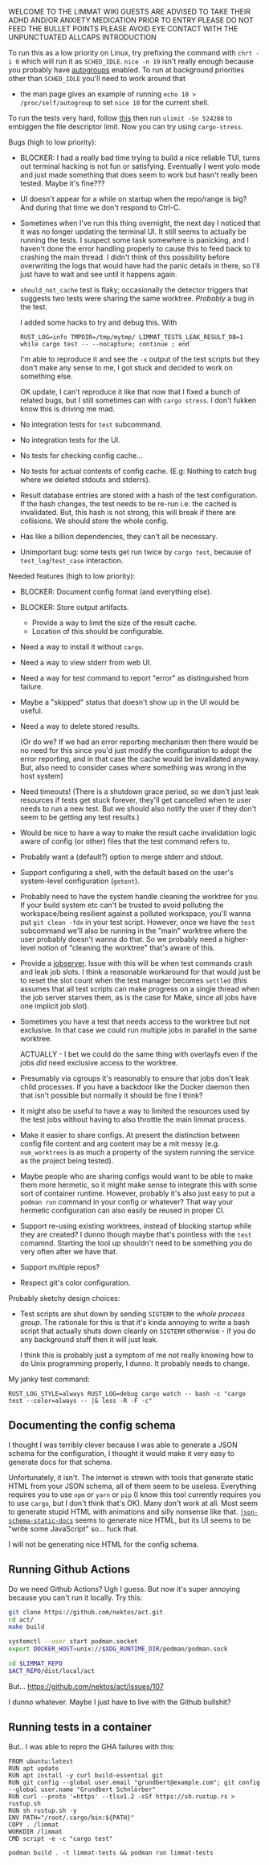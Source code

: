 WELCOME TO THE LIMMAT WIKI GUESTS ARE ADVISED TO TAKE THEIR ADHD AND/OR ANXIETY
MEDICATION PRIOR TO ENTRY PLEASE DO NOT FEED THE BULLET POINTS PLEASE AVOID
EYE CONTACT WITH THE UNPUNCTUATED ALLCAPS INTRODUCTION

To run this as a low priority on Linux, try prefixing the command with `chrt -i
0` which will run it as `SCHED_IDLE`. `nice -n 19` isn't really enough because you probably have
[autogroups](https://man7.org/linux/man-pages/man7/sched.7.html) enabled. To run
at background priorities other than `SCHED_IDLE` you'll need to work around that
- the man page gives an example of running `echo 10 > /proc/self/autogroup` to
set `nice 10` for the current shell.

To run the tests very hard, follow
[this](https://askubuntu.com/questions/162229/how-do-i-increase-the-open-files-limit-for-a-non-root-user)
then run `ulimit -Sn 524288` to embiggen the file descriptor limit. Now you can
try using `cargo-stress`.

Bugs (high to low priority):

 - BLOCKER: I had a really bad time trying to build a nice reliable TUI, turns
   out terminal hacking is not fun or satisfying. Eventually I went yolo mode and
   just made something that does seem to work but hasn't really been tested. Maybe
   it's fine???
 - UI doesn't appear for a while on startup when the repo/range is big? And
   during that time we don't respond to Ctrl-C.
 - Sometimes when I've run this thing overnight, the next day I noticed that it
   was no longer updating the terminal UI. It still seems to actually be running
   the tests. I suspect some task somewhere is panicking, and I haven't done the
   error handling properly to cause this to feed back to crashing the main
   thread. I didn't think of this possibility before overwriting the logs that
   would have had the panic details in there, so I'll just have to wait and see
   until it happens again.
 - `should_not_cache` test is flaky; occasionally the detector triggers that
   suggests two tests were sharing the same worktree. _Probably_ a bug in the
   test.

   I added some hacks to try and debug this. With

   ```
   RUST_LOG=info TMPDIR=/tmp/mytmp/ LIMMAT_TESTS_LEAK_RESULT_DB=1 while cargo test -- --nocapture; continue ; end`
   ```

   I'm able to reproduce it and see the `-x` output of the test scripts but they
   don't make any sense to me, I got stuck and decided to work on something
   else.

   OK update, I can't reproduce it like that now that I fixed a bunch of related
   bugs, but I still sometimes can with `cargo stress`. I don't fukken know this
   is driving me mad.
 - No integration tests for `test` subcommand.
 - No integration tests for the UI.
 - No tests for checking config cache...
 - No tests for actual contents of config cache. (E.g: Nothing to catch bug
   where we deleted stdouts and stderrs).
 - Result database entries are stored with a hash of the test configuration. If
   the hash changes, the test needs to be re-run i.e. the cached is invalidated.
   But, this hash is not strong, this will break if there are collisions. We
   should store the whole config.
 - Has like a billion dependencies, they can't all be necessary.
 - Unimportant bug: some tests get run twice by `cargo test`, because of
   `test_log`/`test_case` interaction.

Needed features (high to low priority):

 - BLOCKER: Document config format (and everything else).
 - BLOCKER: Store output artifacts.
   - Provide a way to limit the size of the result cache.
   - Location of this should be configurable.
 - Need a way to install it without `cargo`.
 - Need a way to view stderr from web UI.
 - Need a way for test command to report "error" as distinguished from failure.
 - Maybe a "skipped" status that doesn't show up in the UI would be useful.
 - Need a way to delete stored results.

   (Or do we? If we had an error reporting
   mechanism then there would be no need for this since you'd just modify the
   configuration to adopt the error reporting, and in that case the cache would
   be invalidated anyway. But, also need to consider cases where something was
   wrong in the host system)
 - Need timeouts! (There is a shutdown grace period, so we don't just leak
   resources if tests get stuck forever, they'll get cancelled when te user needs
   to run a new test. But we should also notify the user if they don't seem to
   be getting any test results.)
 - Would be nice to have a way to make the result cache invalidation logic aware
   of config (or other) files that the test command refers to.
 - Probably want a (default?) option to merge stderr and stdout.
 - Support configuring a shell, with the default based on the user's
   system-level configuration (`getent`).
 - Probably need to have the system handle cleaning the worktree for you. If
   your build system etc can't be trusted to avoid polluting the workspace/being
   resilient against a polluted workspace, you'll wanna put `git clean -fdx` in
   your test script. However, once we have the `test` subcommand we'll also be
   running in the "main" worktree where the user probably doesn't wanna do that.
   So we probably need a higher-level notion of "cleaning the worktree" that's
   aware of this.
 - Provide a
   [jobserver](https://www.gnu.org/software/make/manual/html_node/Job-Slots.html).
   Issue with this will be when test commands crash and leak job slots. I think
   a reasonable workaround for that would just be to reset the slot count when
   the test manager becomes `settled` (this assumes that all test scripts can
   make progress on a single thread when the job server starves them, as is the
   case for Make, since all jobs have one implicit job slot).
 - Sometimes you have a test that needs access to the worktree but not
   exclusive. In that case we could run multiple jobs in parallel in the same
   worktree.

   ACTUALLY - I bet we could do the same thing with overlayfs even if the jobs
   _did_ need exclusive access to the worktree.
 - Presumably via cgroups it's reasonably to ensure that jobs don't leak child
   processes. If you have a backdoor like the Docker daemon then that isn't
   possible but normally it should be fine I think?
 - It might also be useful to have a way to limited the resources used by the
   test jobs without having to also throttle the main limmat process.
 - Make it easier to share configs. At present the distinction between config
   file content and arg content may be a mit messy (e.g. `num_worktrees` is as
   much a property of the system running the service as the project being
   tested).
 - Maybe people who are sharing configs would want to be able to make them more
   hermetic, so it might make sense to integrate this with some sort of
   container runtime. However, probably it's also just easy to put a `podman
   run` command in your config or whatever? That way your hermetic configuration
   can also easily be reused in proper CI.
 - Support re-using existing worktrees, instead of blocking startup while they
   are created? I dunno though maybe that's pointless with the `test` comamnd.
   Starting the tool up shouldn't need to be something you do very often after
   we have that.
 - Support multiple repos?
 - Respect git's color configuration.

Probably sketchy design choices:

 - Test scripts are shut down by sending `SIGTERM` to the _whole process group_.
   The rationale for this is that it's kinda annoying to write a bash script
   that actually shuts down cleanly on `SIGTERM` otherwise - if you do any
   background stuff then it will just leak.

   I think this is probably just a symptom of me not really knowing how to do
   Unix programming properly, I dunno. It probably needs to change.

My janky test command:

```
RUST_LOG_STYLE=always RUST_LOG=debug cargo watch -- bash -c "cargo test --color=always -- |& less -R -F -c"
```

## Documenting the config schema

I thought I was terribly clever because I was able to generate a JSON schema for
the configuration, I thought it would make it very easy to generate docs for
that schema.

Unfortunately, it isn't. The internet is strewn with tools that generate static
HTML from your JSON schema, all of them seem to be useless. Everything requires
you to use `npm` or `yarn` or `pip` (I know this tool currently requires you to
use `cargo`, but I don't think that's OK). Many don't work at all. Most seem to
generate stupid HTML with animations and silly nonsense like that.
[`json-schema-static-docs`](https://tomcollins.github.io/json-schema-static-docs/)
seems to generate nice HTML, but its UI seems to be "write some JavaScript"
so... fuck that.

I will not be generating nice HTML for the config schema.

## Running Github Actions

Do we need Github Actions? Ugh I guess. But now it's super annoying because you
can't run it locally. Try this:

```sh
git clone https://github.com/nektos/act.git
cd act/
make build

systemctl --user start podman.socket
export DOCKER_HOST=unix://$XDG_RUNTIME_DIR/podman/podman.sock

cd $LIMMAT_REPO
$ACT_REPO/dist/local/act
```

But... https://github.com/nektos/act/issues/107

I dunno whatever. Maybe I just have to live with the Github bullshit?

## Running tests in a container

But.. I was able to repro the GHA failures with this:

```
FROM ubuntu:latest
RUN apt update
RUN apt install -y curl build-essential git
RUN git config --global user.email "grundbert@example.com"; git config --global user.name "Grundbert Schnlörber"
RUN curl --proto '=https' --tlsv1.2 -sSf https://sh.rustup.rs > rustup.sh
RUN sh rustup.sh -y
ENV PATH="/root/.cargo/bin:${PATH}"
COPY . /limmat
WORKDIR /limmat
CMD script -e -c "cargo test"
```

```
podman build . -t limmat-tests && podman run limmat-tests
```